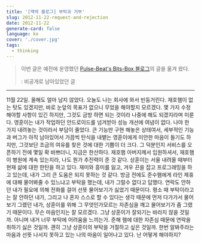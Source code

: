 ```yaml
---
title: '[맥박 블로그] 부탁과 거부'
slug: 2012-11-22-request-and-rejection
date: 2012-11-22
generate-card: false
language: ko
cover: './cover.jpg'
tags:
  - thinking
---
```


> 이번 글은 예전에 운영했던 [Pulse-Beat's Bits-Box 블로그](https://pulsebeat.tistory.com/)의 글을 옮겨 왔다.
>
> : 비공개로 남아있었던 글

---

11월 22일. 올해도 얼마 남지 않았다. 오늘도 나는 회사에 와서 빈둥거린다. 재호햄이 없는 탓도 있겠지만, 바로 눈앞의 목표가 없으니 무었을 해야할지 모르겠다. 몇 가지 수정해야할 사항이 있긴 하지만, 그것도 금방 하면 되는 것이라 나중에 해도 되겠지라며 미룬다. 영훈이는 내가 작업하던 안드로이드를 넘겨받아 성능 개선에 여념이 없다. 나야 한 가지 내려놓는 것이라서 부담이 줄었다. 큰 기능만 구현 해놓은 상태여서, 세부적인 기능과 버그가 아직 남아있어서 가끔씩 탄식을 내뱉는 영훈이에게 미안한 마음이 들기도 하지만, 그것보단 조금의 여유를 찾은 것에 대한 기쁨이 더 크다. 그 덕분인지 서비스를 오픈하기 전에 몇일 확 바쁘더니, 지금은 한산하다. 재호햄 아버지께서 입원하셔서, 재호햄이 병원에 계속 있는지라, 나도 뭔가 추진력이 준 것 같다. 상훈이는 서울 내려올 때부터 현재 삶에 대한 한탄을 하고 있다. 재미와 흥미를 잃고, 겨우 끈을 잡고 프로그래밍을 하고 있는데, 내가 그리 큰 도움은 되지 못하는 것 같다. 방금 전에도 준수햄에게 라인 제휴에 대해 물어봐줄 수 있느냐고 부탁을 했는데, 내가 그럴수 없다고 답했다. 연락도 안하던 내가 필요에 의해 전화를 걸어 선뜻 물어보기가 싫었기 때문이다. 평소 때 부탁이라고는 잘 안하던 내가, 그리고 나 혼자 스스로 할 수 있다는 생각 때문에 먼저 다가가서 물어보기 그랬던 내가, 상훈이를 위해 그 무엇인가모르는 자존심을 깨고 물어보기가 좀 그랬기 때문이다. 무슨 마음인지는 잘 모르겠다. 그냥 상훈이가 잘되기는 바라지 않을 것일까. 아니며 내거 너무 부탁에 어려움을 느끼는가. 준해 햄에 대한 자존심 때문에 연락을 취하기 싫은 것일까. 괜히 그냥 상훈이의 부탁을 거절하고 싶은 것일까. 한번 알봐주라는 마음과 선뜻 나서지 못하고 있는 나의 마음이 일어나고 있다. 난 어떻게 해야하지?
